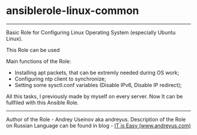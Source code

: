 # ansiblerole-linux-common

----

Basic Role for Configuring Linux Operating System (especially Ubuntu Linux).

This Role can be used

Main functions of the Role:

- Installing apt packets, that can be extremly needed during OS work;
- Configuring ntp client to synchronize;
- Setting some sysctl.conf variables (Disable IPv6, Disable IP redirect);

All this tasks, I previously made by myself on every server. Now It can
be fullfiled with this Ansible Role.

----

Author of the Role - Andrey Useinov aka andreyus. Description of the Role
on Russian Language can be found in blog - [IT is Easy (www.andreyus.com)](https://www.andreyus.com/bazovaya-nastroyka-servera-s-pomoshyu-ansible/)
